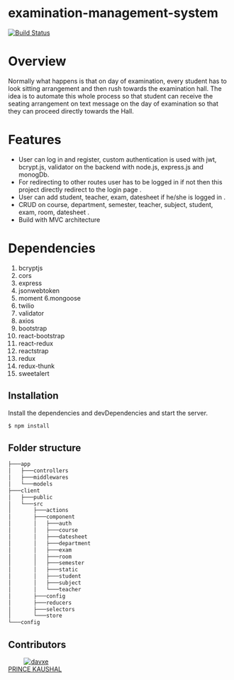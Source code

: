 # examination-management-system
[![Build Status](https://img.shields.io/badge/build-deployed-success)](https://examination-management-system.herokuapp.com/)
# Overview
Normally what happens is that on day of examination, every student has to look sitting arrangement and then rush towards the examination hall. The idea is to automate this whole process so that student can receive the seating arrangement on text message on the day of examination so that they can proceed directly towards the Hall.


# Features
* User can log in and register, custom authentication is used with jwt, 
   bcrypt.js, validator on the backend with node.js, express.js and  monogDb.
* For redirecting to other routes user has to be logged in if not then this project directly redirect to the login page .
* User can  add  student, teacher, exam, datesheet  if he/she  is logged in .
* CRUD on course, department, semester, teacher, subject, student, exam, room, datesheet .
* Build with MVC architecture

# Dependencies
1. bcryptjs 
2. cors 
3. express 
4. jsonwebtoken 
5. moment 
6.mongoose 
7. twilio 
8. validator 
9. axios 
10. bootstrap 
11. react-bootstrap 
12. react-redux 
13. reactstrap 
14. redux 
15. redux-thunk 
16. sweetalert 

## Installation
Install the dependencies and devDependencies and start the server.

```sh
$ npm install
```

## Folder structure

```bash
├───app
│   ├───controllers
│   ├───middlewares
│   └───models
├───client
│   ├───public
│   └───src
│       ├───actions
│       ├───component
│       │   ├───auth
│       │   ├───course
│       │   ├───datesheet
│       │   ├───department
│       │   ├───exam
│       │   ├───room
│       │   ├───semester
│       │   ├───static
│       │   ├───student
│       │   ├───subject
│       │   └───teacher
│       ├───config
│       ├───reducers
│       ├───selectors 
│       └───store           
└───config
```

## Contributors

&nbsp;&nbsp;&nbsp;&nbsp;&nbsp;&nbsp;&nbsp;&nbsp;&nbsp;<a href="https://github.com/davxe"><img src="https://avatars3.githubusercontent.com/u?s=40" alt="davxe" /></a></br>
[PRINCE KAUSHAL](https://github.com/davxe)
